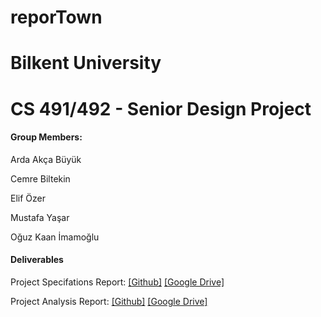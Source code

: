 # reporTown
# Bilkent University
# CS 491/492 - Senior Design Project



#### Group Members:

Arda Akça Büyük

Cemre Biltekin

Elif Özer

Mustafa Yaşar

Oğuz Kaan İmamoğlu


#### Deliverables

Project Specifations Report: [[Github]](https://github.com/OguzKaanImamoglu/reporTown/raw/main/Project%20Specification.pdf)  [[Google Drive]](https://drive.google.com/file/d/1gb9UJBN1W5mp5j9wrDxexu0qqcjGX7V9/view?usp=sharing)

Project Analysis Report: [[Github]](https://github.com/OguzKaanImamoglu/reporTown/raw/main/Analysis%20Report.pdf)  [[Google Drive]](https://drive.google.com/file/d/16_6JokcS5SxrxK_HjkFH7sBmj7CnGE2X/view?usp=sharing)




